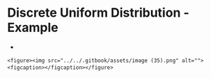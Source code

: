 # Discrete Uniform Distribution - Example

*

    <figure><img src="../../.gitbook/assets/image (35).png" alt=""><figcaption></figcaption></figure>
